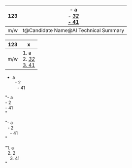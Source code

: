 | **123** | - a<br>- <u>_32_<u><br>- 41<br> |
| --- | --- |
| m/w | t@Candidate Name@AI Technical Summary |



| **123** | x |
| --- | --- |
| m/w | 1. a<br>2. <u>_32_<u><br>3. 41<br> |


- a<br>&nbsp;&nbsp;- 2<br>&nbsp;&nbsp;&nbsp;&nbsp;- 41<br>

"- a<br>  - 2<br>    - 41<br>"

"- a<br>&nbsp;&nbsp;- 2<br>&nbsp;&nbsp;&nbsp;&nbsp;- 41<br>"

"1. a<br>&nbsp;&nbsp;2. 2<br>&nbsp;&nbsp;&nbsp;&nbsp;3. 41<br>"
